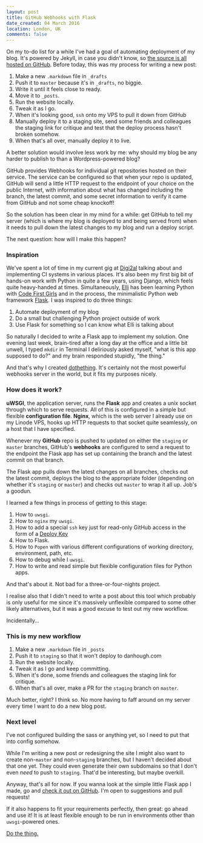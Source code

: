 ```yaml
---
layout: post
title: GitHub Webhooks with Flask
date_created: 04 March 2016
location: London, UK
comments: false
---
```


On my to-do list for a while I've had a goal of automating deployment of my blog.
It's powered by Jekyll, in case you didn't know, so [the source is all hosted on
GitHub](https://github.com/basicallydan/danhough.com).
Before today, this was my process for writing a new post:

1. Make a new `.markdown` file in `_drafts`
2. Push it to `master` because it's in `_drafts`, no biggie.
3. Write it until it feels close to ready.
4. Move it to `_posts`.
5. Run the website locally.
6. Tweak it as I go.
7. When it's looking good, `ssh` onto my VPS to pull it down from GitHub
8. Manually deploy it to a staging site, send some friends and colleagues the
   staging link for critique and test that the deploy process hasn't broken somehow.
9. When that's all over, manually deploy it to live.

A better solution would involve less work by me: why should my blog be any harder
to publish to than a Wordpress-powered blog?

GitHub provides Webhooks for individual git repositories hosted on their service.
The service can be configured so that when your repo is updated, GitHub will send
a little HTTP request to the endpoint of your choice on the public Internet,
with information about what has changed including the branch, the latest commit,
and some secret information to verify it came from GitHub and not some cheap
knockoff!

So the solution has been clear in my mind for a while: get GitHub to tell my
server (which is where my blog is deployed to and being served from) when it
needs to pull down the latest changes to my blog and run a deploy script.

The next question: how will I make this happen?

### Inspiration

We've spent a lot of time in my current gig at [Digi2al](https://digi2al.co.uk)
talking about and implementing CI systems in various places. It's also been my
first big bit of hands-on work with Python in quite a few years, using Django,
which feels quite heavy-handed at times. Simultaneously,
[Elli](https://twitter.com/elli_thomas) has been learning Python with
[Code First Girls](https://twitter.com/codefirstgirls) and in the process,
the minimalistic Python web framework [Flask](http://flask.pocoo.org/).
I was inspired to do three things:

1. Automate deployment of my blog
2. Do a small but challenging Python project outside of work
3. Use Flask for something so I can know what Elli is talking about

So naturally I decided to write a Flask app to implement my solution.
One evening last week, brain-tired after a long day at the office and
a little bit unwell, I typed `mkdir` in Terminal I deliriously asked myself,
"what is this app supposed to do?" and my brain responded stupidly, "the thing."

And that's why I created [dothething](https://github.com/basicallydan/dothething).
It's certainly not the most powerful webhooks server in the world, but it fits
my purposes nicely.

### How does it work?

**uWSGI**, the application server, runs the **Flask** app and creates a unix
socket through which to serve requests. All of this is configured in a simple but
flexible **configuration file**. **Nginx**, which is the web server I already
use on my Linode VPS, hooks up HTTP requests to that socket quite seamlessly, on
a host that I have specified.

Whenever my **GitHub** repo is pushed to updated on either the `staging` or `master`
branches, GitHub's **webhooks** are configured to send a request to the endpoint the
Flask app has set up containing the branch and the latest commit on that branch.

The Flask app pulls down the latest changes on all branches, checks out the latest
commit, deploys the blog to the appropriate folder (depending on whether it's
`staging` or `master`) and checks out `master` to wrap it all up. Job's a goodun.

I learned a few things in process of getting to this stage:

1. How to `uwsgi`.
2. How to `nginx` my `uwsgi`.
3. How to add a special `ssh` key just for read-only GitHub access in the form
   of a [Deploy Key](https://developer.github.com/guides/managing-deploy-keys/)
4. How to Flask.
5. How to `Popen` with various different configurations of working directory,
   environment, path, etc.
6. How to debug while I `uwsgi`.
7. How to write and read simple but flexible configuration files for Python apps.

And that's about it. Not bad for a three-or-four-nights project.

I realise also that I didn't need to write a post about this tool which probably
is only useful for me since it's massively unflexible compared to some other
likely alternatives, but it was a good excuse to test out my new workflow.

Incidentally&hellip;

### This is my new workflow

1. Make a new `.markdown` file in `_posts`
2. Push it to `staging` so that it won't deploy to danhough.com
3. Run the website locally.
4. Tweak it as I go and keep committing.
5. When it's done, some friends and colleagues the staging link for critique.
6. When that's all over, make a PR for the `staging` branch on `master`.

Much better, right? I think so. No more having to faff around on my server every
time I want to do a new blog post.

### Next level

I've not configured building the sass or anything yet, so I need to put that into
config somehow.

While I'm writing a new post or redesigning the site I might also want to create
non-`master` and non-`staging` branches, but I haven't decided about that one
yet. They could even generate their own subdomains so that I don't even _need_
to push to `staging`. That'd be interesting, but maybe overkill.

Anyway, that's all for now. If you wanna look at the simple little Flask app I made,
go and [check it out on GitHub](https://github.com/basicallydan/dothething). I'm open to suggestions and pull requests!

If it also happens to fit your requirements perfectly, then great: go ahead and
use it! It is at least flexible enough to be run in environments other than
`uwsgi`-powered ones.

<a href="https://github.com/basicallydan/dothething" class="cta--primary">Do the thing.</a>
